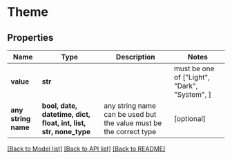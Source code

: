 # Theme


## Properties
Name | Type | Description | Notes
------------ | ------------- | ------------- | -------------
**value** | **str** |  |  must be one of ["Light", "Dark", "System", ]
**any string name** | **bool, date, datetime, dict, float, int, list, str, none_type** | any string name can be used but the value must be the correct type | [optional]

[[Back to Model list]](../README.md#documentation-for-models) [[Back to API list]](../README.md#documentation-for-api-endpoints) [[Back to README]](../README.md)


